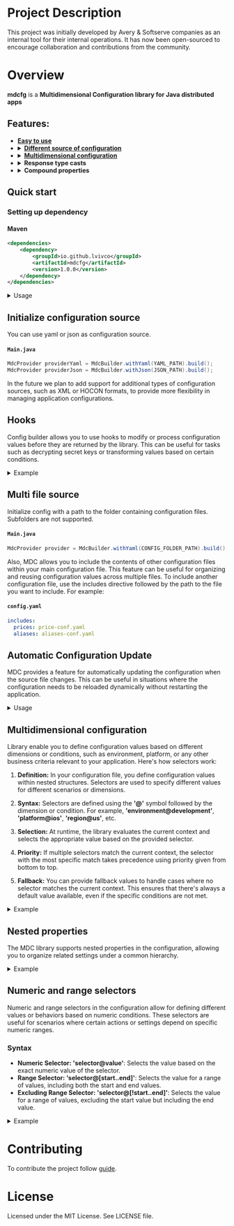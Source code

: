 # Project Description
This project was initially developed by Avery & Softserve companies as an internal tool for their internal operations. It has now been open-sourced to encourage collaboration and contributions from the community.

# Overview
**mdcfg** is a **Multidimensional Configuration library for Java distributed apps** 

## Features:
* **[Easy to use](#quick-start)**
* **<details><summary>[Different source of configuration](#initialize-configuration-source)**</summary>
  * **[Hooks](#hooks)** 
  * **[Multi file source](#multi-file-source)**
  * **[Auto-reloads](#automatic-configuration-update)** 
* **<details><summary>[Multidimensional configuration](#multidimensional-configuration)**</summary>
  * **[Nested properties](#nested-properties)**
  * **[Numeric and range selectors](#numeric-and-range-selectors)**
  * **List selectors**
  * **Reference values**
  * **Aliases**
* **<details><summary>Response type casts**</summary>
    * **Cast to primitives**
    * **Custom type cast**
    * **Optionals**
* **<details><summary>Compound properties**</summary>
    * **Cast to Map**
    * **Cast to JSON**
    * **Cast to custom object**
    * **Cast to list of custom objects**

## Quick start
### Setting up dependency
#### Maven
```xml
<dependencies>
    <dependency>
        <groupId>io.github.lvivco</groupId>
        <artifactId>mdcfg</artifactId>
        <version>1.0.0</version>
    </dependency>
</dependencies>
```
<details><summary>Usage</summary>

Create config file for example:
#### **`config.yaml`**
``` yaml
my-property: 100
```
Add the following code to your application that loads configuration:
```java
public class MdcfgPoweredApplication {
  public static void main(String... args) {
    MdcProvider provider = MdcBuilder.withYaml("config.yaml").build();
    Integer configValue = provider.getInteger(ctx, "my-property");
    // Use it!
    System.out.println(configValue);
  }
}
```
</details>

## Initialize configuration source
You can use yaml or json as configuration source.
#### **`Main.java`**
``` java
MdcProvider providerYaml = MdcBuilder.withYaml(YAML_PATH).build();
MdcProvider providerJson = MdcBuilder.withJson(JSON_PATH).build();
```
In the future we plan to add support for additional types of configuration sources, such as XML or HOCON formats, to provide more flexibility in managing application configurations.

## Hooks
Config builder allows you to use hooks to modify or process configuration values before they are returned by the library. This can be useful for tasks such as decrypting secret keys or transforming values based on certain conditions.
<details><summary>Example</summary>

### Decrypting AWS Secret Key
Hooks are functions that are called when reading properties from the configuration file, allowing you to modify or process the values. Builder allows you to add multiple hooks and also add hooks based on a pattern. For example:
#### **`Main.java`**
``` java
MdcProvider provider = MdcBuilder.withYaml(YAML_PATH)
        .loadHook("secret_aws_key", value -> decrypt(value))
        .loadHook(Pattern.compile("^aws_.*$"), value -> decrypt(value))
        .build();
```
</details>

## Multi file source
Initialize config with a path to the folder containing configuration files. Subfolders are not supported.
#### **`Main.java`**
``` java
MdcProvider provider = MdcBuilder.withYaml(CONFIG_FOLDER_PATH).build();
```
Also, MDC allows you to include the contents of other configuration files within your main configuration file. This feature can be useful for organizing and reusing configuration values across multiple files.
To include another configuration file, use the includes directive followed by the path to the file you want to include. For example:
#### **`config.yaml`**
``` yaml
includes:
  prices: price-conf.yaml
  aliases: aliases-conf.yaml
```

## Automatic Configuration Update
MDC provides a feature for automatically updating the configuration when the source file changes. This can be useful in situations where the configuration needs to be reloaded dynamically without restarting the application.

<details><summary>Usage</summary>

To enable automatic configuration update, use the autoReload method when building the MdcProvider. You can specify the interval at which the configuration file should be checked for changes and provide a callback function to handle the updated configuration.

#### **`Main.java`**
``` java
MdcProvider provider = MdcBuilder.withYaml("path/to/config.yaml")
                .autoReload(500, MdcCallback.<Integer, MdcException>builder()
                        .onSuccess(count -> {
                            // Handle updated configuration
                        })
                        .onFailure(ex -> {
                            // Handle update failure
                        })
                        .build())
                .build();
```
</details>

## Multidimensional configuration
Library enable you to define configuration values based on different dimensions or conditions, such as environment, platform, or any other business criteria relevant to your application. Here's how selectors work:

1. **Definition:** In your configuration file, you define configuration values within nested structures. Selectors are used to specify different values for different scenarios or dimensions.

2. **Syntax:** Selectors are defined using the **'@'** symbol followed by the dimension or condition. For example, **'environment@development'**, **'platform@ios'**, **'region@us'**, etc.

3. **Selection:** At runtime, the library evaluates the current context and selects the appropriate value based on the provided selector.

4. **Priority:** If multiple selectors match the current context, the selector with the most specific match takes precedence using priority given from bottom to top. 

5. **Fallback:** You can provide fallback values to handle cases where no selector matches the current context. This ensures that there's always a default value available, even if the specific conditions are not met.
<details><summary>Example</summary>

#### **`config.yaml`**
``` yaml
database:
  type: "mysql"
  connection:
    any@: "default-connection"
    environment@production: "prod-connection"  
    environment@development: 
      any@: "dev-connection" 
      platform@ios: "dev-ios-connection"
      platform@android: "dev-android-connection"
```
### Selectors Explained:
1. **'any@' Selector:**
   * Represents the default value when no specific selector matches.
   * Example: **"default-connection"** for **'connection'**.
2. **'environment@' Selector:**
    * Specifies values based on environments (e.g., development or production).
    * Example: **"prod-connection"** for **"production"** environment.
3. **'platform@' Selector:**
   * Allows specifying values based on platforms (e.g., Android or iOS).
   * Example: **"dev-android-connection"** for **"android"** platform.


### Example Scenario:
#### Given context:

* **"environment": "development"**
* **"platform": "ios"**

When retrieving **'connection'**, MDC follows these steps:

1. Checks for a match for **"development"** environment and **"ios"** platform. Retrieves **"dev-ios-connection"** if found.
2. If not, checks for a match only for **"development"**. Retrieves **"dev-connection"** if found.
3. Falls back to **"default-connection"** if no match is found.
</details>

## Nested properties
The MDC library supports nested properties in the configuration, allowing you to organize related settings under a common hierarchy.
<details><summary>Example</summary>

#### **`config.yaml`**
``` yaml
project:
  name: "Awesome Project"
  type: "Web Application"
  stack:
    frontend: "React"
    backend: "Java"
    database: "MongoDB"
```
You can access nested properties using dot notation. For example, to retrieve the frontend framework:
#### **`Main.java`**
``` java
String frontend = provider.getString(TestContextBuilder.EMPTY, "project.stack.frontend");
```
</details>

## Numeric and range selectors
Numeric and range selectors in the configuration allow for defining different values or behaviors based on numeric conditions. These selectors are useful for scenarios where certain actions or settings depend on specific numeric ranges.

### Syntax
- **Numeric Selector: 'selector@value'**: Selects the value based on the exact numeric value of the selector.
- **Range Selector: 'selector@[start..end]'**: Selects the value for a range of values, including both the start and end values.
- **Excluding Range Selector: 'selector@[!start..end]'**: Selects the value for a range of values, excluding the start value but including the end value.

<details><summary>Example</summary>

#### **`config.yaml`**
``` yaml
final_grade:
  score@[..50]: "F"
  score@[!50..60]: "D"
  score@[!60..70]: "C"
  score@[!70..80]: "B"
  score@[!80..100]: "A"
```
These selectors provide a flexible way to define behavior or values based on numeric conditions, allowing for more dynamic and adaptable configurations.

</details>

# Contributing
To contribute the project follow [guide](CONTRIBUTING.md).

# License
Licensed under the MIT License. See LICENSE file.